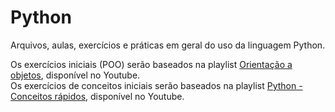 # Python
Arquivos, aulas, exercícios e práticas em geral do uso da linguagem Python. 

Os exercícios iniciais (POO) serão baseados na playlist [Orientação a objetos](https://www.youtube.com/playlist?list=PLAgbpJQADBGLo24x_xBwGtTDO-bjwrFb_), disponível no Youtube. <br>
Os exercícios de conceitos iniciais serão baseados na playlist [Python - Conceitos rápidos](https://youtube.com/playlist?list=PLAgbpJQADBGK-FaAZBvbAnqALbwcpR4Xu&si=Bf5aY46q62qo4OlS), disponível no Youtube. 
